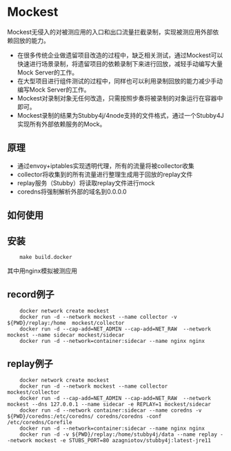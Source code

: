 # Mockest
Mockest无侵入的对被测应用的入口和出口流量拦截录制，实现被测应用外部依赖回放的能力。
* 在很多传统企业做遗留项目改造的过程中，缺乏相关测试，通过Mockest可以快速进行场景录制，将遗留项目的依赖录制下来进行回放，减轻手动编写大量Mock Server的工作。
* 在大型项目进行组件测试的过程中，同样也可以利用录制回放的能力减少手动编写Mock Server的工作。
* Mockest对录制对象无任何改造，只需按照步奏将被录制的对象运行在容器中即可。
* Mockest录制的结果为Stubby4j/4node支持的文件格式，通过一个Stubby4J实现所有外部依赖服务的Mock。

## 原理
* 通过envoy+iptables实现透明代理，所有的流量将被collector收集
* collector将收集到的所有流量进行整理生成用于回放的replay文件
* replay服务（Stubby）将读取replay文件进行mock
* coredns将强制解析外部的域名到0.0.0.0

## 如何使用
## 安装
```shell
    make build.docker
```
其中用nginx模拟被测应用
## record例子
```shell
	docker network create mockest
	docker run -d --network mockest --name collector -v ${PWD}/replay:/home  mockest/collector
	docker run -d --cap-add=NET_ADMIN --cap-add=NET_RAW  --network mockest --name sidecar mockest/sidecar
	docker run -d --network=container:sidecar --name nginx nginx
```
## replay例子
```shell
    docker network create mockest
	docker run -d --network mockest --name collector  mockest/collector
	docker run -d --cap-add=NET_ADMIN --cap-add=NET_RAW  --network mockest --dns 127.0.0.1 --name sidecar -e REPLAY=1 mockest/sidecar
	docker run -d --network container:sidecar --name coredns -v ${PWD}/coredns:/etc/coredns/ coredns/coredns -conf /etc/coredns/Corefile
	docker run -d --network=container:sidecar --name nginx nginx
	docker run -d -v ${PWD}/replay:/home/stubby4j/data --name replay --network mockest -e STUBS_PORT=80 azagniotov/stubby4j:latest-jre11
```